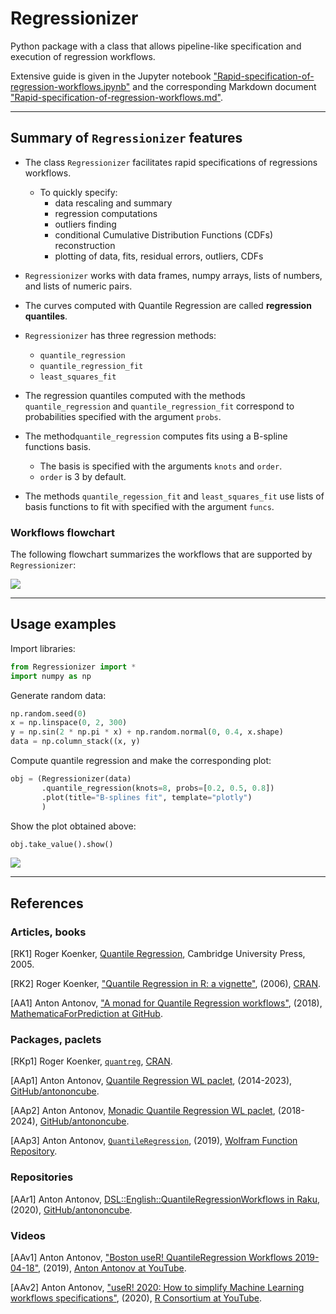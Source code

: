 # Regressionizer

Python package with a class that allows pipeline-like specification and execution of regression workflows.

Extensive guide is given in the Jupyter notebook 
["Rapid-specification-of-regression-workflows.ipynb"](https://github.com/antononcube/Python-Regressionizer/blob/main/docs/Rapid-specification-of-regression-workflows.ipynb) 
and the corresponding Markdown document
["Rapid-specification-of-regression-workflows.md"](https://github.com/antononcube/Python-Regressionizer/blob/main/docs/Rapid-specification-of-regression-workflows.md).

------

## Summary of `Regressionizer` features 

- The class `Regressionizer` facilitates rapid specifications of regressions workflows.
  - To quickly specify: 
    - data rescaling and summary
    - regression computations
    - outliers finding
    - conditional Cumulative Distribution Functions (CDFs) reconstruction
    - plotting of data, fits, residual errors, outliers, CDFs 

- `Regressionizer` works with data frames, numpy arrays, lists of numbers, and lists of numeric pairs.

- The curves computed with Quantile Regression are called **regression quantiles**.

- `Regressionizer` has three regression methods:
  - `quantile_regression`
  - `quantile_regression_fit`
  - `least_squares_fit`
  
- The regression quantiles computed with the methods `quantile_regression` and `quantile_regression_fit` 
  correspond to probabilities specified with the argument `probs`.

- The method`quantile_regression` computes fits using a B-spline functions basis.  
  - The basis is specified with the arguments `knots` and `order`.
  - `order` is 3 by default. 

- The methods `quantile_regession_fit` and `least_squares_fit` use lists of basis functions to fit with 
  specified with the argument `funcs`.

### Workflows flowchart

The following flowchart summarizes the workflows that are supported by `Regressionizer`:

![](https://raw.githubusercontent.com/antononcube/Python-Regressionizer/main/docs/img/Quantile-regression-workflow-extended.jpg)


------

## Usage examples 

Import libraries:

```python
from Regressionizer import *
import numpy as np
```

Generate random data:

```python
np.random.seed(0)
x = np.linspace(0, 2, 300)
y = np.sin(2 * np.pi * x) + np.random.normal(0, 0.4, x.shape)
data = np.column_stack((x, y)
```

Compute quantile regression and make the corresponding plot:

```python
obj = (Regressionizer(data)
       .quantile_regression(knots=8, probs=[0.2, 0.5, 0.8])
       .plot(title="B-splines fit", template="plotly")
       )
```

Show the plot obtained above:

```python
obj.take_value().show()
```

![](https://raw.githubusercontent.com/antononcube/Python-Regressionizer/main/docs/img/random-data-B-spline-rqs.png)

------

## References

### Articles, books

[RK1] Roger Koenker, 
[Quantile Regression](https://books.google.com/books/about/Quantile_Regression.html?id=hdkt7V4NXsgC), 
Cambridge University Press, 2005.

[RK2] Roger Koenker,
["Quantile Regression in R: a vignette"](https://cran.r-project.org/web/packages/quantreg/vignettes/rq.pdf),
(2006),
[CRAN](https://cran.r-project.org/).

[AA1] Anton Antonov,
["A monad for Quantile Regression workflows"](https://github.com/antononcube/MathematicaForPrediction/blob/master/MarkdownDocuments/A-monad-for-Quantile-Regression-workflows.md),
(2018),
[MathematicaForPrediction at GitHub](https://github.com/antononcube/MathematicaForPrediction).

### Packages, paclets

[RKp1] Roger Koenker,
[`quantreg`](https://cran.r-project.org/web/packages/quantreg/index.html),
[CRAN](https://cran.r-project.org/).

[AAp1] Anton Antonov,
[Quantile Regression WL paclet](https://github.com/antononcube/WL-QuantileRegression-paclet),
(2014-2023),
[GitHub/antononcube](https://github.com/antononcube).

[AAp2] Anton Antonov,
[Monadic Quantile Regression WL paclet](https://github.com/antononcube/WL-MonadicQuantileRegression-paclet),
(2018-2024),
[GitHub/antononcube](https://github.com/antononcube).

[AAp3] Anton Antonov,
[`QuantileRegression`](https://resources.wolframcloud.com/FunctionRepository/resources/QuantileRegression),
(2019),
[Wolfram Function Repository](https://resources.wolframcloud.com/FunctionRepository/resources/QuantileRegression).

### Repositories

[AAr1] Anton Antonov,
[DSL::English::QuantileRegressionWorkflows in Raku](https://github.com/antononcube/Raku-DSL-English-QuantileRegressionWorkflows),
(2020),
[GitHub/antononcube](https://github.com/antononcube/Raku-DSL-English-QuantileRegressionWorkflows).

### Videos

[AAv1] Anton Antonov,
["Boston useR! QuantileRegression Workflows 2019-04-18"](https://www.youtube.com/watch?v=a_Dk25xarvE),
(2019),
[Anton Antonov at YouTube](https://www.youtube.com/@AAA4Prediction).

[AAv2] Anton Antonov,
["useR! 2020: How to simplify Machine Learning workflows specifications"](https://www.youtube.com/watch?v=b9Uu7gRF5KY),
(2020),
[R Consortium at YouTube](https://www.youtube.com/channel/UC_R5smHVXRYGhZYDJsnXTwg).